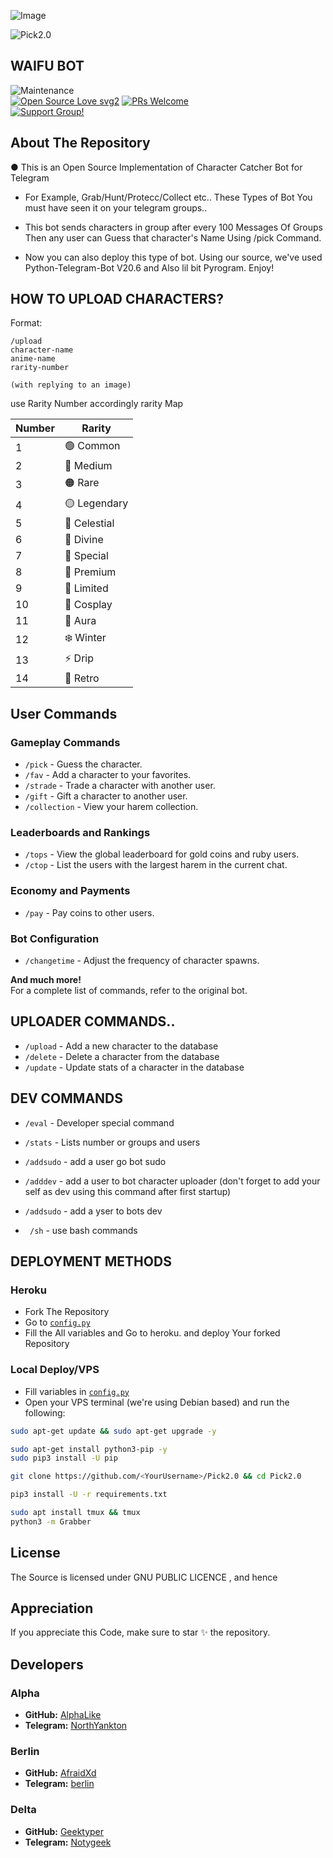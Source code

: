 ![Image](https://files.catbox.moe/sn06ft.jpg)

<p align="left"> <img src="https://komarev.com/ghpvc/?username=geektyper&label=Total%20views&color=0e75b6&style=flat" alt="Pick2.0" /> </p>

## WAIFU BOT


![Maintenance](https://img.shields.io/badge/Maintained%3F-yes-green.svg)<br> [![Open Source Love svg2](https://badges.frapsoft.com/os/v2/open-source.svg?v=103)](https://github.com/ellerbrock/open-source-badges/) [![PRs Welcome](https://img.shields.io/badge/PRs-welcome-brightgreen.svg?style=flat-square)](https://makeapullrequest.com)<br>
[![Support Group!](https://img.shields.io/badge/Join%20Group-↗-green)](https://t.me/bots_core)




## About The Repository
● This is an Open Source Implementation of Character Catcher Bot for Telegram
- For Example, Grab/Hunt/Protecc/Collect etc.. These Types of Bot You must have seen it on your telegram groups..
- This bot sends characters in group after every 100 Messages Of Groups Then any user can Guess that character's Name Using /pick Command.

- Now you can also deploy this type of bot. Using our source, we've used Python-Telegram-Bot V20.6 and Also lil bit Pyrogram. Enjoy!

## HOW TO UPLOAD CHARACTERS?

Format: 
```
/upload 
character-name 
anime-name 
rarity-number

(with replying to an image)
```




use Rarity Number accordingly rarity Map

| Number | Rarity     |
|------|---------------|  
| 1    | 🟢 Common      |  
| 2    | 🔵 Medium      |  
| 3    | 🟠 Rare        |  
| 4    | 🟡 Legendary   |  
| 5    | 🪽 Celestial   |  
| 6    | 🥵 Divine      |  
| 7    | 🥴 Special     |  
| 8    | 💎 Premium     |  
| 9    | 🔮 Limited     |  
| 10   | 🍭 Cosplay     |  
| 11   | 💋 Aura        |  
| 12   | ❄️ Winter      |  
| 13   | ⚡ Drip        |  
| 14   | 🍥 Retro       |


## User Commands  

### **Gameplay Commands**  
- `/pick` - Guess the character.  
- `/fav` - Add a character to your favorites.  
- `/strade` - Trade a character with another user.  
- `/gift` - Gift a character to another user.  
- `/collection` - View your harem collection.  

### **Leaderboards and Rankings**  
- `/tops` - View the global leaderboard for gold coins and ruby users.  
- `/ctop` - List the users with the largest harem in the current chat.  

### **Economy and Payments**  
- `/pay` - Pay coins to other users.  

### **Bot Configuration**  
- `/changetime` - Adjust the frequency of character spawns.  

**And much more!**  
For a complete list of commands, refer to the original bot.

## UPLOADER COMMANDS..
- `/upload` - Add a new character to the database 
- `/delete` - Delete a character from the database 
- `/update` - Update stats of a character in the database 

## DEV COMMANDS
- `/eval` - Developer special command
- `/stats` - Lists number or groups and users
- `/addsudo` - add a user go bot sudo
- `/adddev` - add a user to bot character uploader (don't forget to add your self as dev using this command after first startup)

- `/addsudo` - add a yser to bots dev 

- ` /sh` -  use bash commands
## DEPLOYMENT METHODS

### Heroku
- Fork The Repository
- Go to [`config.py`](./Grabber/config.py)
- Fill the All variables and Go to heroku. and deploy Your forked Repository

### Local Deploy/VPS
- Fill variables in [`config.py`](./Grabber/config.py) 
- Open your VPS terminal (we're using Debian based) and run the following:
```bash
sudo apt-get update && sudo apt-get upgrade -y           

sudo apt-get install python3-pip -y          
sudo pip3 install -U pip

git clone https://github.com/<YourUsername>/Pick2.0 && cd Pick2.0

pip3 install -U -r requirements.txt          

sudo apt install tmux && tmux          
python3 -m Grabber
```       

## License
The Source is licensed under GNU PUBLIC LICENCE , and hence 

## Appreciation
If you appreciate this Code, make sure to star ✨ the repository.

## Developers  

### **Alpha**  
- **GitHub:** [AlphaLike](https://github.com/Alpha-Like)  
- **Telegram:** [NorthYankton](https://North_Yankton.t.me)  

### **Berlin**  
- **GitHub:** [AfraidXd](https://github.com/AfraidXd)  
- **Telegram:** [berlin](https://wtfberlin.t.me)  

### **Delta**  
- **GitHub:** [Geektyper](https://github.com/Geektyper)  
- **Telegram:** [Notygeek](https://Notygeek.t.me)
